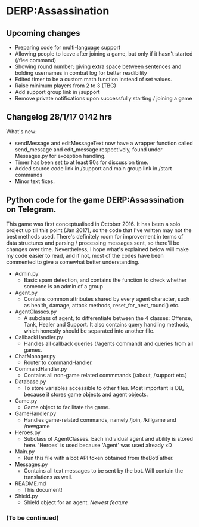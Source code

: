 # DERP:Assassination

## Upcoming changes
- Preparing code for multi-language support
- Allowing people to leave after joining a game, but only if it hasn't started (/flee command)
- Showing round number; giving extra space between sentences and bolding usernames in combat log for better readibility
- Edited timer to be a custom math function instead of set values.
- Raise minimum players from 2 to 3 (TBC)
- Add support group link in /support
- Remove private notifications upon successfully starting / joining a game

## Changelog 28/1/17 0142 hrs
What's new:
- sendMessage and editMessageText now have a wrapper function called send_message and edit_message respectively, found under Messages.py for exception handling.
- Timer has been set to at least 90s for discussion time.
- Added source code link in /support and main group link in /start commands
- Minor text fixes.

## Python code for the game DERP:Assassination on Telegram.

This game was first conceptualised in October 2016. It has been a solo project up till this point (Jan 2017), so the code that I've written may not the best methods used. There's definitely room for improvement in terms of data structures and parsing / processing messages sent, so there'll be changes over time.
Nevertheless, I hope what's explained below will make my code easier to read, and if not, most of the codes have been commented to give a somewhat better understanding. 

- Admin.py
  - Basic spam detection, and contains the function to check whether someone is an admin of a group
- Agent.py
  - Contains common attributes shared by every agent character, such as health, damage, attack methods, reset_for_next_round() etc.
- AgentClasses.py
  - A subclass of agent, to differentiate between the 4 classes: Offense, Tank, Healer and Support. It also contains query handling methods, which honestly should be separated into another file.
- CallbackHandler.py
  - Handles all callback queries (/agents command) and queries from all games.
- ChatManager.py
  - Router to commandHandler.
- CommandHandler.py
  - Contains all non-game related commmands (/about, /support etc.)
- Database.py
  - To store variables accessible to other files. Most important is DB, because it stores game objects and agent objects.
- Game.py
  - Game object to facilitate the game.
- GameHandler.py
  - Handles game-related commands, namely /join, /killgame and /newgame
- Heroes.py
  - Subclass of AgentClasses. Each individual agent and ability is stored here. 'Heroes' is used because 'Agent' was used already xD
- Main.py
  - Run this file with a bot API token obtained from theBotFather.
- Messages.py
  - Contains all text messages to be sent by the bot. Will contain the translations as well.
- README.md
  - This document!
- Shield.py
  - Shield object for an agent. *Newest feature*

### (To be continued)
